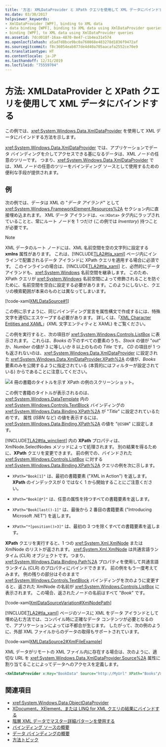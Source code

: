 ```yaml
---
title: '方法: XMLDataProvider と XPath クエリを使用して XML データにバインドする'
ms.date: 03/30/2017
helpviewer_keywords:
- XmlDataProvider [WPF], binding to XML data
- data binding [WPF], binding to XML data using XmlDataProvider queries
- binding [WPF], to XML data using XmlDataProvider queries
ms.assetid: 7dcd018f-16aa-4870-8e47-c1b4ea31e574
ms.openlocfilehash: a5ad7d8bce9bc0a760868e483278d1836f9472af
ms.sourcegitcommit: f8c36054eab877de4d40a705aacafa2552ce70e9
ms.translationtype: HT
ms.contentlocale: ja-JP
ms.lasthandoff: 12/31/2019
ms.locfileid: "75559704"
---
```

# <a name="how-to-bind-to-xml-data-using-an-xmldataprovider-and-xpath-queries"></a>方法: XMLDataProvider と XPath クエリを使用して XML データにバインドする
この例では、<xref:System.Windows.Data.XmlDataProvider> を使用して XML データにバインドする方法を示します。  
  
 <xref:System.Windows.Data.XmlDataProvider> では、アプリケーションでデータ バインディングを介してアクセスできる基になるデータは、XML ノードの任意のツリーです。 つまり、<xref:System.Windows.Data.XmlDataProvider> では、XML ノードの任意のツリーをバインディング ソースとして使用するための便利な手段が提供されます。  
  
## <a name="example"></a>例  
 次の例では、データは XML の "*データ アイランド*" として <xref:System.Windows.FrameworkElement.Resources%2A> セクション内に直接埋め込まれます。 XML データ アイランドは、`<x:XData>` タグ内にラップされていることと、常にルート ノードを 1 つだけ (この例では *Inventory*) 持つことが必要です。  
  
> [!NOTE]
> XML データのルート ノードには、XML 名前空間を空の文字列に設定する **xmlns** 属性があります。 これは、[!INCLUDE[TLA2#tla_xaml](../../../../includes/tla2sharptla-xaml-md.md)] ページ内にインラインで配置されるデータ アイランドに XPath クエリを適用する場合に必須です。 このインラインの場合は、[!INCLUDE[TLA2#tla_xaml](../../../../includes/tla2sharptla-xaml-md.md)] と、必然的にデータ アイランドも、<xref:System.Windows> 名前空間を継承します。 このため、XPath クエリが <xref:System.Windows> 名前空間によって修飾されることを防ぐために、名前空間を空白に設定する必要があります。このようにしないと、クエリの検索範囲が本来のものとは異なってしまいます。  
  
 [!code-xaml[XMLDataSource#1](~/samples/snippets/csharp/VS_Snippets_Wpf/XmlDataSource/CS/Window1.xaml#1)]  
  
 この例に示すように、同じバインディング宣言を属性構文で作成するには、特殊文字を適切にエスケープする必要があります。 詳しくは、「[XML Character Entities and XAML](../../../desktop-wpf/xaml-services/xml-character-entities.md)」(XML 文字エンティティと XAML) をご覧ください。  
  
 この例を実行すると、次の項目が <xref:System.Windows.Controls.ListBox> に表示されます。 これらは、*Books* の下のすべての要素のうち、*Stock* の値が "*out*" か、*Number* の値が 3 に等しいか 8 以上のものの *Title* です。 *CD* の項目が 1 つも返されないのは、<xref:System.Windows.Data.XmlDataProvider> に設定された <xref:System.Windows.Data.XmlDataProvider.XPath%2A> の値が、*Books* 要素のみを公開するように指定されている (本質的にはフィルターが設定されている) からであることに注意してください。  
  
 ![4 冊の書籍のタイトルを示す XPath の例のスクリーンショット。](./media/how-to-bind-to-xml-data-using-an-xmldataprovider-and-xpath-queries/xpath-example-listbox-details.png)  
  
 この例で書籍のタイトルが表示されるのは、<xref:System.Windows.DataTemplate> 内の <xref:System.Windows.Controls.TextBlock> バインディングの <xref:System.Windows.Data.Binding.XPath%2A> が "*Title*" に設定されているためです。 属性 (*ISBN* など) の値を表示するには、<xref:System.Windows.Data.Binding.XPath%2A> の値を "`@ISBN`" に設定します。  
  
 [!INCLUDE[TLA2#tla_winclient](../../../../includes/tla2sharptla-winclient-md.md)] 内の **XPath** プロパティは、XmlNode.SelectNodes メソッドによって処理されます。 別の結果を得るために、**XPath** クエリを変更できます。 前の例での、バインドされた <xref:System.Windows.Controls.ListBox> に対する <xref:System.Windows.Data.Binding.XPath%2A> クエリの例を次に示します。  
  
- `XPath="Book[1]"` は、最初の書籍要素 ("XML in Action") を返します。 **XPath** のインデックスが 0 ではなく 1 から開始することにご注意ください。  
  
- `XPath="Book[@*]"` は、任意の属性を持つすべての書籍要素を返します。  
  
- `XPath="Book[last()-1]"` は、最後から 2 番目の書籍要素 ("Introducing Microsoft .NET") を返します。  
  
- `XPath="*[position()>3]"` は、最初の 3 つを除くすべての書籍要素を返します。  
  
 **XPath** クエリを実行すると、1 つの <xref:System.Xml.XmlNode> または XmlNode のリストが返されます。 <xref:System.Xml.XmlNode> は共通言語ランタイム (CLR) オブジェクトです。つまり、<xref:System.Windows.Data.Binding.Path%2A> プロパティを使用して共通言語ランタイム (CLR) のプロパティにバインドできます。 前の例をもう一度考えてみます。 例の残りの部分はそのままで <xref:System.Windows.Controls.TextBlock> バインディングを次のように変更すると、返された XmlNode の名前が <xref:System.Windows.Controls.ListBox> に表示されます。 この場合、返されたノードの名前はすべて "*Book*" です。  
  
 [!code-xaml[XmlDataSourceVariation#XmlNodePath](~/samples/snippets/csharp/VS_Snippets_Wpf/XmlDataSourceVariation/CS/Page1.xaml#xmlnodepath)]  
  
 [!INCLUDE[TLA2#tla_xaml](../../../../includes/tla2sharptla-xaml-md.md)] ページのソースに XML をデータ アイランドとして埋め込む方法では、コンパイル時に正確なデータ コンテンツが必要となるので、アプリケーションによっては不都合が生じます。 したがって、次の例のように、外部 XML ファイルからのデータの取得もサポートされています。  
  
 [!code-xaml[XMLDataSource2#XmlFileExample](~/samples/snippets/csharp/VS_Snippets_Wpf/XmlDataSource2/CS/Window1.xaml#xmlfileexample)]  
  
 XML データがリモートの XML ファイル内に存在する場合は、次のように、適切な URL を <xref:System.Windows.Data.XmlDataProvider.Source%2A> 属性に割り当てることによってデータへのアクセスを定義します。  
  
```xml  
<XmlDataProvider x:Key="BookData" Source="http://MyUrl" XPath="Books"/>  
```  
  
## <a name="see-also"></a>関連項目

- <xref:System.Windows.Data.ObjectDataProvider>
- [XDocument、XElement、または LINQ for XML クエリの結果にバインドする](how-to-bind-to-xdocument-xelement-or-linq-for-xml-query-results.md)
- [階層 XML データでマスター詳細パターンを使用する](how-to-use-the-master-detail-pattern-with-hierarchical-xml-data.md)
- [バインディング ソースの概要](binding-sources-overview.md)
- [データ バインディングの概要](../../../desktop-wpf/data/data-binding-overview.md)
- [方法トピック](data-binding-how-to-topics.md)
